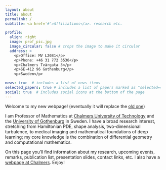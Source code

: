 ```yaml
---
layout: about
title: about
permalink: /
subtitle: <a href='#'>Affiliations</a>. research etc.

profile:
  align: right
  image: prof_pic.jpg
  image_circular: false # crops the image to make it circular
  address: >
    <p>Office: MV L2081</p>
    <p>Phone: +46 31 772 3530</p>
    <p>Chalmers Tvärgata 3</p>
    <p>SE-412 96 Gothenburg</p>
    <p>Sweden</p>

news: true  # includes a list of news items
selected_papers: true # includes a list of papers marked as "selected={true}"
social: true  # includes social icons at the bottom of the page
---
```


Welcome to my new webpage! (eventually it will replace the [old one](https://klasmodin.wordpress.com))

I am Professor of Mathematics at [Chalmers University of Technology](https://www.chalmers.se) and the [University of Gothenburg](https://www.gu.se) in Sweden. I have a broad research interest, stretching from Hamiltonian PDE, shape analysis, two-dimensional turbulence, to medical imaging and mathematical foundations of deep learning; my core knowledge is the combination of differential geometry and computational mathematics.

On this page you’ll find information about my research, upcoming events, remarks, publication list, presentation slides, contact links, etc. I also have a [webpage at Chalmers](https://www.chalmers.se/en/Staff/Pages/klas-modin.aspx). Enjoy!

<!-- Write your biography here. Tell the world about yourself. Link to your favorite [subreddit](http://reddit.com). You can put a picture in, too. The code is already in, just name your picture `prof_pic.jpg` and put it in the `img/` folder.

Put your address / P.O. box / other info right below your picture. You can also disable any these elements by editing `profile` property of the YAML header of your `_pages/about.md`. Edit `_bibliography/papers.bib` and Jekyll will render your [publications page](/al-folio/publications/) automatically.

Link to your social media connections, too. This theme is set up to use [Font Awesome icons](http://fortawesome.github.io/Font-Awesome/) and [Academicons](https://jpswalsh.github.io/academicons/), like the ones below. Add your Facebook, Twitter, LinkedIn, Google Scholar, or just disable all of them. -->
